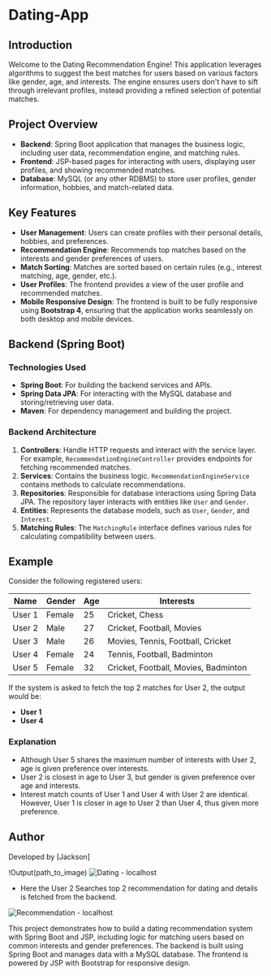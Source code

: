 # Dating-App


## Introduction
Welcome to the Dating Recommendation Engine! This application leverages algorithms to suggest the best matches for users based on various factors like gender, age, and interests. The engine ensures users don't have to sift through irrelevant profiles, instead providing a refined selection of potential matches.

## Project Overview

- **Backend**: Spring Boot application that manages the business logic, including user data, recommendation engine, and matching rules.
- **Frontend**: JSP-based pages for interacting with users, displaying user profiles, and showing recommended matches.
- **Database**: MySQL (or any other RDBMS) to store user profiles, gender information, hobbies, and match-related data.

## Key Features

- **User Management**: Users can create profiles with their personal details, hobbies, and preferences.
- **Recommendation Engine**: Recommends top matches based on the interests and gender preferences of users.
- **Match Sorting**: Matches are sorted based on certain rules (e.g., interest matching, age, gender, etc.).
- **User Profiles**: The frontend provides a view of the user profile and recommended matches.
- **Mobile Responsive Design**: The frontend is built to be fully responsive using **Bootstrap 4**, ensuring that the application works seamlessly on both desktop and mobile devices.


## Backend (Spring Boot)

### Technologies Used
- **Spring Boot**: For building the backend services and APIs.
- **Spring Data JPA**: For interacting with the MySQL database and storing/retrieving user data.
- **Maven**: For dependency management and building the project.

### Backend Architecture

1. **Controllers**: Handle HTTP requests and interact with the service layer. For example, `RecommendationEngineController` provides endpoints for fetching recommended matches.
2. **Services**: Contains the business logic. `RecommendationEngineService` contains methods to calculate recommendations.
3. **Repositories**: Responsible for database interactions using Spring Data JPA. The repository layer interacts with entities like `User` and `Gender`.
4. **Entities**: Represents the database models, such as `User`, `Gender`, and `Interest`.
5. **Matching Rules**: The `MatchingRule` interface defines various rules for calculating compatibility between users.

## Example
Consider the following registered users:

| Name   | Gender | Age | Interests                       |
|--------|--------|-----|---------------------------------|
| User 1 | Female | 25  | Cricket, Chess                  |
| User 2 | Male   | 27  | Cricket, Football, Movies       |
| User 3 | Male   | 26  | Movies, Tennis, Football, Cricket|
| User 4 | Female | 24  | Tennis, Football, Badminton     |
| User 5 | Female | 32  | Cricket, Football, Movies, Badminton |

If the system is asked to fetch the top 2 matches for User 2, the output would be:
- **User 1**
- **User 4**

### Explanation
- Although User 5 shares the maximum number of interests with User 2, age is given preference over interests.
- User 2 is closest in age to User 3, but gender is given preference over age and interests.
- Interest match counts of User 1 and User 4 with User 2 are identical. However, User 1 is closer in age to User 2 than User 4, thus given more preference.

## Author
Developed by [Jackson]

!Output(path_to_image)
![Dating - localhost](https://github.com/user-attachments/assets/4bfc5a89-4a5b-49c5-ab78-4360a7f85c70)
- Here the User 2 Searches top 2 recommendation for dating and details is fetched from the backend.

![Recommendation - localhost](https://github.com/user-attachments/assets/a5e62e57-1314-4130-ad69-d9b330872ee0)

This project demonstrates how to build a dating recommendation system with Spring Boot and JSP, including logic for matching users based on common interests and gender preferences. The backend is built using Spring Boot and manages data with a MySQL database. The frontend is powered by JSP with Bootstrap for responsive design.

